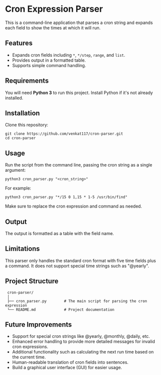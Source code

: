 # Cron Expression Parser

This is a command-line application that parses a cron string and expands each field to show the times at which it will run.

## Features
- Expands cron fields including `*`, `*/step`, `range`, and `list`.
- Provides output in a formatted table.
- Supports simple command handling.

## Requirements

You will need **Python 3** to run this project. Install Python if it's not already installed.

## Installation

Clone this repository:

    git clone https://github.com/venkat117/cron-parser.git
    cd cron-parser

## Usage
Run the script from the command line, passing the cron string as a single argument:
    
    python3 cron_parser.py "<cron_string>"
For example:
    
    python3 cron_parser.py "*/15 0 1,15 * 1-5 /usr/bin/find"
Make sure to replace the cron expression and command as needed.


## Output

 The output is formatted as a table with the field name.

## Limitations

 This parser only handles the standard cron format with five time fields plus a command. It does not support special time strings such as "@yearly".

## Project Structure

     cron-parser/
     │
     ├── cron_parser.py        # The main script for parsing the cron expression
     └── README.md             # Project documentation

## Future Improvements

- Support for special cron strings like @yearly, @monthly, @daily, etc.
- Enhanced error handling to provide more detailed messages for invalid cron expressions.
- Additional functionality such as calculating the next run time based on the current time.
- Human-readable translation of cron fields into sentences.
- Build a graphical user interface (GUI) for easier usage.


